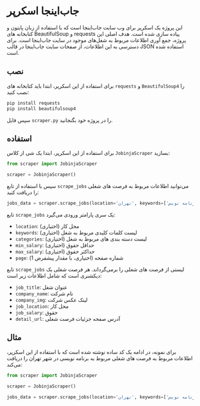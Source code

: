 # جاب‌اينجا اسکرپر

این پروژه یک اسکرپر برای وب سایت جاب‌اينجا است که با استفاده از زبان پایتون و کتابخانه های BeautifulSoup و requests پیاده سازی شده است. هدف اصلی این پروژه، جمع آوری اطلاعات مربوط به شغل‌های موجود در سایت جاب‌اينجا است. برای دسترسی به این اطلاعات، از صفحات سایت جاب‌اينجا در قالب JSON استفاده شده است.

## نصب

برای استفاده از این اسکرپر، ابتدا باید کتابخانه های `requests` و `BeautifulSoup4` را نصب کنید:

```bash
pip install requests
pip install beautifulsoup4
```

سپس فایل `scraper.py` را در پروژه خود بگنجانید.

## استفاده

برای استفاده از این اسکرپر، ابتدا یک شی از کلاس `JobinjaScraper` بسازید:

```python
from scraper import JobinjaScraper

scraper = JobinjaScraper()
```

سپس با استفاده از تابع `scrape_jobs` می‌توانید اطلاعات مربوط به فرصت های شغلی را دریافت کنید:

```python
jobs_data = scraper.scrape_jobs(location='تهران', keywords=['برنامه نویس'], categories=['فناوری اطلاعات'], min_salary=10000000, max_salary=20000000, page=1)
```

تابع `scrape_jobs` یک سری پارامتر ورودی می‌گیرد:

- `location`: محل کار (اختیاری)
- `keywords`: لیست کلمات کلیدی مربوط به شغل (اختیاری)
- `categories`: لیست دسته بندی های مربوط به شغل (اختیاری)
- `min_salary`: حداقل حقوق (اختیاری)
- `max_salary`: حداکثر حقوق (اختیاری)
- `page`: شماره صفحه (اختیاری، با مقدار پیشفرض 1)

تابع `scrape_jobs` لیستی از فرصت های شغلی را برمی‌گرداند. هر فرصت شغلی یک دیکشنری است که شامل اطلاعات زیر است:

- `job_title`: عنوان شغل
- `company_name`: نام شرکت
- `company_img`: لینک عکس شرکت
- `job_location`: محل کار
- `job_salary`: حقوق
- `detail_url`: آدرس صفحه جزئیات فرصت شغلی

## مثال

برای نمونه، در ادامه یک کد ساده نوشته شده است که با استفاده از این اسکرپر، اطلاعات مربوط به فرصت های شغلی مربوط به برنامه نویسی در شهر تهران را دریافت می‌کند:

```python
from scraper import JobinjaScraper

scraper = JobinjaScraper()

jobs_data = scraper.scrape_jobs(location='تهران', keywords=['برنامه نویس'], categories=['فناوری اط
